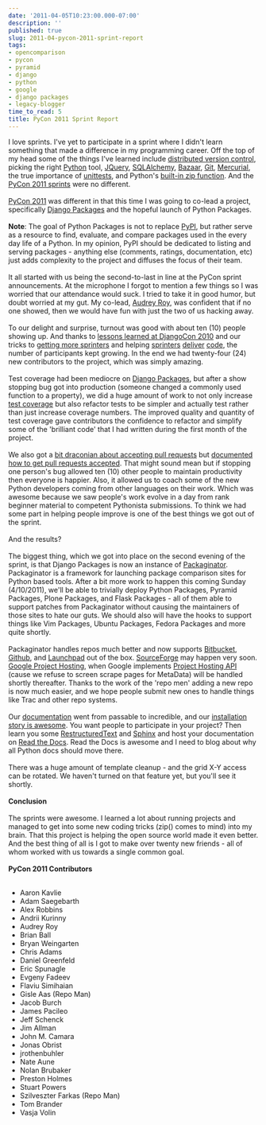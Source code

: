 ```yaml
---
date: '2011-04-05T10:23:00.000-07:00'
description: ''
published: true
slug: 2011-04-pycon-2011-sprint-report
tags:
- opencomparison
- pycon
- pyramid
- django
- python
- google
- django packages
- legacy-blogger
time_to_read: 5
title: PyCon 2011 Sprint Report
---
```


I love sprints. I've yet to participate in a sprint where I didn't learn something that made a difference in my programming career. Off the top of my head some of the things I've learned include <a href="http://en.wikipedia.org/wiki/Distributed_Version_Control_System">distributed version control</a>, picking the right <a href="http://python.org/">Python</a> tool, <a href="http://jquery.com/">JQuery</a>, <a href="http://www.sqlalchemy.org/">SQLAlchemy</a>, <a href="http://en.wikipedia.org/wiki/Bazaar_(software)">Bazaar</a>, <a href="http://en.wikipedia.org/wiki/Git_(software)">Git</a>, <a href="http://en.wikipedia.org/wiki/Mercurial_(software)">Mercurial</a>, the true importance of <a href="http://docs.python.org/library/unittest.html">unittests</a>, and Python's <a href="http://docs.python.org/library/functions.html#zip">built-in zip function</a>. And the <a href="http://us.pycon.org/2011/sprints/projects/">PyCon 2011 sprints</a> were no different.<br /><br /><a href="http://us.pycon.org/2011/">PyCon 2011</a> was different in that this time I was going to co-lead a project, specifically <a href="http://djangopackages.com/">Django Packages</a> and the hopeful launch of Python Packages.<br /><br /><b>Note</b>: The goal of Python Packages is not to replace <a href="http://pypi.python.org/">PyPI</a>, but rather serve as a resource to find, evaluate, and compare packages used in the every day life of a Python. In my opinion, PyPI should be dedicated to listing and serving packages - anything else (comments, ratings, documentation, etc) just adds complexity to the project and diffuses the focus of their team.<br /><br />It all started with us being the second-to-last in line at the PyCon sprint announcements. At the microphone I forgot to mention a few things so I was worried that our attendance would suck. I tried to take it in good humor, but doubt worried at my gut. My co-lead, <a href="http://twitter.com/audreyr">Audrey Roy</a>, was confident that if no one showed, then we would have fun with just the two of us hacking away.<br /><br />To our delight and surprise, turnout was good with about ten (10) people showing up. And thanks to <a href="http://readthedocs.org/docs/packaginator/en/latest/lessons_learned.html#djangocon-2010">lessons learned at DjangoCon 2010</a>&nbsp;and our tricks to <a href="http://readthedocs.org/docs/packaginator/en/latest/lessons_learned.html#getting-sprinters">getting more sprinters</a>&nbsp;and helping&nbsp;<a href="http://readthedocs.org/docs/packaginator/en/latest/lessons_learned.html#assigning-work">sprinters</a> <a href="http://readthedocs.org/docs/packaginator/en/latest/lessons_learned.html#be-conservative">deliver</a> <a href="http://readthedocs.org/docs/packaginator/en/latest/lessons_learned.html#helping-people-get-stuff-done">code</a>, the number of participants kept growing. In the end we had twenty-four (24) new contributors to the project, which was simply amazing.<br /><br />Test coverage had been mediocre on <a href="https://github.com/djangopackages/djangopackages">Django Packages</a>, but after a show stopping bug got into production (someone changed a commonly used function to a property), we did a huge amount of work to not only increase <a href="http://www.djangopackages.com/packages/p/django-coverage/">test coverage</a> but also refactor tests to be simpler and actually test rather than just increase coverage numbers. The improved quality and quantity of test coverage gave contributors the confidence to refactor and simplify some of the 'brilliant code' that I had written during the first month of the project.<br /><br />We also got a <a href="http://readthedocs.org/docs/packaginator/en/latest/lessons_learned.html#pull-requests">bit draconian about accepting pull requests</a>&nbsp;but&nbsp;<a href="http://readthedocs.org/docs/packaginator/en/latest/contributing.html#how-to-get-your-pull-request-accepted">documented how to get pull requests accepted</a>. That might sound mean but if stopping one person's bug allowed ten (10) other people to maintain productivity then everyone is happier. Also, it allowed us to coach some of the new Python developers coming from other languages on their work. Which was awesome because we saw people's work evolve in a day from rank beginner material to competent Pythonista submissions. To think we had some part in helping people improve is one of the best things we got out of the sprint.<br /><br />And the results?<br /><br />The biggest thing, which we got into place on the second evening of the sprint, is that Django Packages is now an instance of <a href="https://github.com/cartwheelweb/packaginator">Packaginator</a>. Packaginator is a framework for launching package comparison sites for Python based tools. After a bit more work to happen this coming Sunday (4/10/2011), we'll be able to trivially deploy Python Packages, Pyramid Packages, Plone Packages, and Flask Packages - all of them able to support patches from Packaginator without causing the maintainers of those sites to hate our guts. We should also will have the hooks to support things like Vim Packages, Ubuntu Packages, Fedora Packages and more quite shortly.<br /><br />Packaginator handles repos much better and now supports&nbsp;<a href="https://bitbucket.org/">Bitbucket</a>, <a href="https://github.com/">Github</a>, and <a href="https://launchpad.net/">Launchpad</a> out of the box. <a href="http://sourceforge.net/">SourceForge</a> may happen very soon. <a href="http://code.google.com/hosting/">Google Project Hosting</a>, when Google implements <a href="http://code.google.com/p/support/issues/detail?id=5088">Project Hosting API </a>(cause we refuse to screen scrape pages for MetaData) will be handled shortly thereafter. Thanks to the work of the 'repo men' adding a new repo is now much easier, and we hope people submit new ones to handle things like Trac and other repo systems.<br /><br />Our <a href="http://readthedocs.org/docs/packaginator/en/latest/index.html">documentation</a> went from passable to incredible, and our <a href="http://readthedocs.org/docs/packaginator/en/latest/install.html">installation story is awesome</a>. You want people to participate in your project? Then learn you some <a href="http://en.wikipedia.org/wiki/Restructured_Text">RestructuredText</a> and <a href="http://sphinx.pocoo.org/">Sphinx</a> and host your documentation on <a href="http://readthedocs.org/">Read the Docs</a>. Read the Docs is awesome and I need to blog about why all Python docs should move there.<br /><br />There was a huge amount of template cleanup - and the grid X-Y access can be rotated. We haven't turned on that feature yet, but you'll see it shortly.<br /><br /><b>Conclusion</b><br /><br />The sprints were awesome. I learned a lot about running projects and managed to get into some new coding tricks (zip() comes to mind) into my brain. That this project is helping the open source world made it even better. And the best thing of all is I got to make over twenty new friends - all of whom worked with us towards a single common goal.<br /><br /><b>PyCon 2011 Contributors</b><br /><br /><ul><li>Aaron Kavlie</li><li>Adam Saegebarth</li><li>Alex Robbins</li><li>Andrii Kurinny</li><li>Audrey Roy</li><li>Brian Ball</li><li>Bryan Weingarten</li><li>Chris Adams</li><li>Daniel Greenfeld</li><li>Eric Spunagle</li><li>Evgeny Fadeev</li><li>Flaviu Simihaian</li><li>Gisle Aas (Repo Man)</li><li>Jacob Burch</li><li>James Pacileo</li><li>Jeff Schenck</li><li>Jim Allman</li><li>John M. Camara</li><li>Jonas Obrist</li><li>jrothenbuhler</li><li>Nate Aune</li><li>Nolan Brubaker</li><li>Preston Holmes</li><li>Stuart Powers</li><li>Szilveszter Farkas (Repo Man)</li><li>Tom Brander</li><li>Vasja Volin</li></ul>